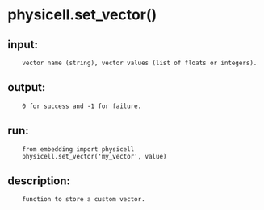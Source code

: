 # physicell.set_vector()

## input:
```
    vector name (string), vector values (list of floats or integers).

```

## output:
```
    0 for success and -1 for failure.

```

## run:
```
    from embedding import physicell
    physicell.set_vector('my_vector', value)

```

## description:
```
    function to store a custom vector.
```